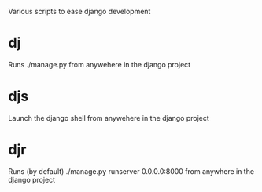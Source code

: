 Various scripts to ease django development

dj
==

Runs ./manage.py from anywehere in the django project

djs
===

Launch the django shell from anywehere in the django project

djr
===

Runs (by default) ./manage.py runserver 0.0.0.0:8000 from anywhere in the django project
